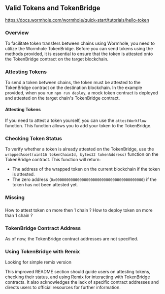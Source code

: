 ## Valid Tokens and TokenBridge

https://docs.wormhole.com/wormhole/quick-start/tutorials/hello-token

### Overview

To facilitate token transfers between chains using Wormhole, you need to utilize the Wormhole TokenBridge. Before you can send tokens using the methods provided, it is essential to ensure that the token is attested onto the TokenBridge contract on the target blockchain.

### Attesting Tokens

To send a token between chains, the token must be attested to the TokenBridge contract on the destination blockchain. In the example provided, when you run `npm run deploy`, a mock token contract is deployed and attested on the target chain's TokenBridge contract.

#### Attesting Tokens

If you need to attest a token yourself, you can use the `attestWorkflow` function. This function allows you to add your token to the TokenBridge.

### Checking Token Status

To verify whether a token is already attested on the TokenBridge, use the `wrappedAsset(uint16 tokenChainId, bytes32 tokenAddress)` function on the TokenBridge contract. This function will return:

- The address of the wrapped token on the current blockchain if the token is attested.
- The zero address (`0x0000000000000000000000000000000000000000`) if the token has not been attested yet.

### Missing 

### 

How to attest token on more then 1 chain ?
How to deploy token on more than 1 chain ?

### TokenBridge Contract Address

As of now, the TokenBridge contract addresses are not specified.

### Using TokenBridge with Remix

Looking for simple remix version


This improved README section should guide users on attesting tokens, checking their status, and using Remix for interacting with TokenBridge contracts. It also acknowledges the lack of specific contract addresses and directs users to official resources for further information.